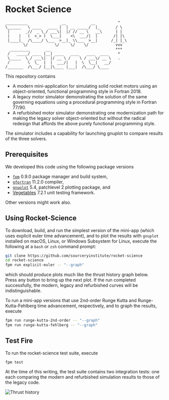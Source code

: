 Rocket Science
==============

```
__________               __           __          ^
\______   \ ____   ____ |  | __ _____/  |_       / \
 |       _//  _ \_/ ___\|  |/ // __ \   __\      | |
 |    |   (  <_> )  \___|    <\  ___/|  |       /| |\
 |____|_  /\____/ \___  >__|_ \\___  >__|      /_| |_\
        \/            \/     \/    \/            vvv
  _________       __                             ***
 /   _____/ ____ |__| ____   ____   ____  ____    *
 \_____  \_/ ___\|  |/ __ \ /    \ / ___\/ __ \   .
 /        \  \_  |  |  ___/|   |  \  \__|   __/
/_______  /\___/ |__|\____ |___|  /\___/ \____
```

This repository contains

* A modern mini-application for simulating solid rocket motors using an
  object-oriented, functional programming style in Fortran 2018.
* A legacy motor simulator demonstrating the solution of the same governing
  equations using a procedural programming style in Fortran 77/90.
* A refurbished motor simulator demonstrating one modernization path for
  making the legacy solver object-oriented but without the radical redesign
  that affords the above purely functional programming style.

The simulator includes a capability for launching gnuplot to compare results
of the three solvers.

Prerequisites
-------------
We developed this code using the following package versions

* [`fpm`] 0.9.0 package manager and build system, 
* [`gfortran`] 11.2.0 compiler, 
* [`gnuplot`] 5.4, patchlevel 2 plotting package, and
* [Vegetables] 7.2.1 unit testing framework.

Other versions might work also.

Using Rocket-Science
--------------------

To download, build, and run the simplest version of the mini-app (which uses explicit euler time advancement), 
and to plot the results with `gnuplot` installed on macOS, Linux, or Windows Subsystem for Linux, execute the
following at a `bash` or `zsh` command prompt:
```bash
git clone https://github.com/sourceryinstitute/rocket-science
cd rocket-science
fpm run explicit-euler -- "--graph"
```
which should produce plots much like the thrust history graph below.  
Press any button to bring up the next plot.  If the run completed successfully, 
the modern, legacy and refurbished curves will be indistinguishable.

To run a mini-app versions that use 2nd-order Runge Kutta and Runge-Kutta-Fehlberg
time advancement, respectively, and to graph the results, execute
```bash
fpm run runge-kutta-2nd-order -- "--graph"
fpm run runge-kutta-fehlberg -- "--graph"
```

Test Fire 
---------
To run the rocket-science test suite, execute
```
fpm test
```
At the time of this writing, the test suite contains two integration tests:
one each comparing the modern and refurbished simulation results to those
of the legacy code.

![Thrust history](https://user-images.githubusercontent.com/13108868/93721216-36439200-fb43-11ea-9ad2-d0797b043783.png)

[`fpm`]: https://github.com/fortran-lang/fpm
[`gfortran`]: https://gcc.gnu.org
[`gnuplot`]: http://www.gnuplot.info
[Vegetables]: https://gitlab.com/everythingfunctional/vegetables
